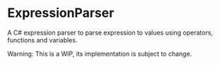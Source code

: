 # ExpressionParser
A C# expression parser to parse expression to values using operators, functions and variables.

Warning: This is a WIP, its implementation is subject to change. 
